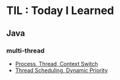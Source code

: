 # TIL : Today I Learned


## Java
### multi-thread
- [Process, Thread, Context Switch](./Java/multi-thread/Process_Thread_Context%20Switch/page.md)
- [Thread Scheduling, Dynamic Priority](./Java/multi-thread/Thread%20Scheduling_Dynamic%20Priority/page.md)

